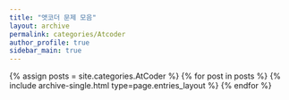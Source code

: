 ```yaml
---
title: "앳코더 문제 모음"
layout: archive
permalink: categories/Atcoder
author_profile: true
sidebar_main: true
---
```



{% assign posts = site.categories.AtCoder %}
{% for post in posts %} {% include archive-single.html type=page.entries_layout %} {% endfor %}